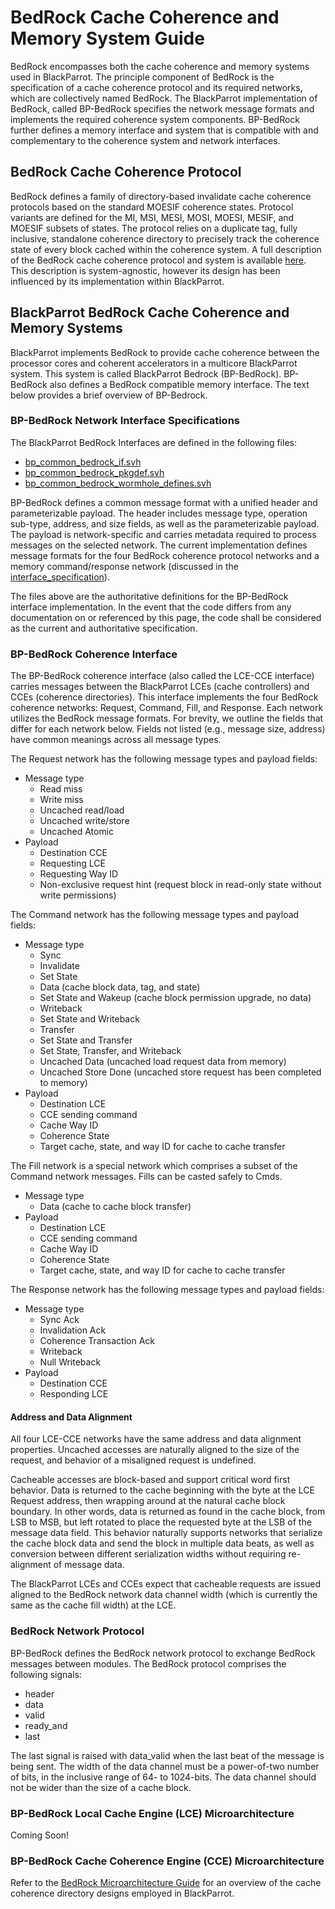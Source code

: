 # BedRock Cache Coherence and Memory System Guide

BedRock encompasses both the cache coherence and memory systems used in BlackParrot. The principle
component of BedRock is the specification of a cache coherence protocol and its required networks,
which are collectively named BedRock. The BlackParrot implementation of BedRock, called BP-BedRock
specifies the network message formats and implements the required coherence system components.
BP-BedRock further defines a memory interface and system that is compatible with and complementary
to the coherence system and network interfaces.

## BedRock Cache Coherence Protocol

BedRock defines a family of directory-based invalidate cache coherence protocols based on the standard
MOESIF coherence states. Protocol variants are defined for the MI, MSI, MESI, MOSI, MOESI, MESIF,
and MOESIF subsets of states. The protocol relies on a duplicate tag, fully inclusive, standalone
coherence directory to precisely track the coherence state of every block cached within the
coherence system. A full description of the BedRock cache coherence protocol and system is available
[here](bedrock_protocol_specification.pdf). This description is system-agnostic, however its design
has been influenced by its implementation within BlackParrot.

## BlackParrot BedRock Cache Coherence and Memory Systems

BlackParrot implements BedRock to provide cache coherence between the processor cores and
coherent accelerators in a multicore BlackParrot system. This system is called BlackParrot Bedrock
(BP-BedRock). BP-BedRock also defines a BedRock compatible memory interface. The text below
provides a brief overview of BP-Bedrock.

### BP-BedRock Network Interface Specifications

The BlackParrot BedRock Interfaces are defined in the following files:
- [bp\_common\_bedrock\_if.svh](../bp_common/src/include/bp_common_bedrock_if.svh)
- [bp\_common\_bedrock\_pkgdef.svh](../bp_common/src/include/bp_common_bedrock_pkgdef.svh)
- [bp\_common\_bedrock\_wormhole_defines.svh](../bp_common/src/include/bp_common_bedrock_wormhole_defines.svh)

BP-BedRock defines a common message format with a unified header and parameterizable payload.
The header includes message type, operation sub-type, address, and size fields, as well as
the parameterizable payload. The payload is network-specific and carries metadata required to
process messages on the selected network. The current implementation defines message formats
for the four BedRock coherence protocol networks and a memory command/response network
(discussed in the [interface\_specification](interface_specification.md)).

The files above are the authoritative definitions for the BP-BedRock interface implementation.
In the event that the code differs from any documentation on or referenced by this page, the code
shall be considered as the current and authoritative specification.

### BP-BedRock Coherence Interface

The BP-BedRock coherence interface (also called the LCE-CCE interface) carries messages between the
BlackParrot LCEs (cache controllers) and CCEs (coherence directories). This interface implements
the four BedRock coherence networks: Request, Command, Fill, and Response. Each network utilizes
the BedRock message formats. For brevity, we outline the fields that differ for each network below.
Fields not listed (e.g., message size, address) have common meanings across all message types.

The Request network has the following message types and payload fields:
- Message type
  - Read miss
  - Write miss
  - Uncached read/load
  - Uncached write/store
  - Uncached Atomic
- Payload
  - Destination CCE
  - Requesting LCE
  - Requesting Way ID
  - Non-exclusive request hint (request block in read-only state without write permissions)

The Command network has the following message types and payload fields:
- Message type
  - Sync
  - Invalidate
  - Set State
  - Data (cache block data, tag, and state)
  - Set State and Wakeup (cache block permission upgrade, no data)
  - Writeback
  - Set State and Writeback
  - Transfer
  - Set State and Transfer
  - Set State, Transfer, and Writeback
  - Uncached Data (uncached load request data from memory)
  - Uncached Store Done (uncached store request has been completed to memory)
- Payload
  - Destination LCE
  - CCE sending command
  - Cache Way ID
  - Coherence State
  - Target cache, state, and way ID for cache to cache transfer

The Fill network is a special network which comprises a subset of the Command network messages.
Fills can be casted safely to Cmds. 
- Message type
  - Data (cache to cache block transfer)
- Payload 
  - Destination LCE
  - CCE sending command
  - Cache Way ID
  - Coherence State
  - Target cache, state, and way ID for cache to cache transfer

The Response network has the following message types and payload fields:
- Message type
  - Sync Ack
  - Invalidation Ack
  - Coherence Transaction Ack
  - Writeback
  - Null Writeback
- Payload
  - Destination CCE
  - Responding LCE

#### Address and Data Alignment

All four LCE-CCE networks have the same address and data alignment properties. Uncached accesses are
naturally aligned to the size of the request, and behavior of a misaligned request is undefined.

Cacheable accesses are block-based and support critical word first behavior. Data is returned
to the cache beginning with the byte at the LCE Request address, then wrapping around at the natural
cache block boundary. In other words, data is returned as found in the cache block, from LSB to MSB,
but left rotated to place the requested byte at the LSB of the message data field. This
behavior naturally supports networks that serialize the cache block data and send the block in
multiple data beats, as well as conversion between different serialization widths without requiring
re-alignment of message data.

The BlackParrot LCEs and CCEs expect that cacheable requests are issued aligned to the BedRock
network data channel width (which is currently the same as the cache fill width) at the LCE.

### BedRock Network Protocol

BP-BedRock defines the BedRock network protocol to exchange BedRock messages between
modules.  The BedRock protocol comprises the following signals:

- header
- data
- valid
- ready\_and
- last

The last signal is raised with data\_valid when the last beat of the message
is being sent. The width of the data channel must be a power-of-two number of bits, in the inclusive
range of 64- to 1024-bits. The data channel should not be wider than the size of a cache block.

### BP-BedRock Local Cache Engine (LCE) Microarchitecture

Coming Soon!

### BP-BedRock Cache Coherence Engine (CCE) Microarchitecture

Refer to the [BedRock Microarchitecture Guide](bedrock_uarch_guide.md) for an overview of the cache
coherence directory designs employed in BlackParrot.


